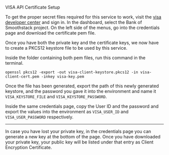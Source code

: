 VISA API Certificate Setup

To get the proper secret files required for this service to work, visit the [visa developer center](https://developer.visa.com/) and sign in.
In the dashboard, select the Bank of Smoothstack project. On the left side of the menus, go into the credentials page and download the certificate pem file.

Once you have both the private key and the certificate keys, we now have to create a PKCS12 keystore file to be used by this service.

Inside the folder containing both pem files, run this command in the terminal.

`openssl pkcs12 -export -out visa-client-keystore.pkcs12 -in visa-client-cert.pem -inkey visa-key.pem `

Once the file has been generated, export the path of this newly generated keystore, and the password you gave it into the environment and name it `VISA_KEYSTORE_FILE` and `VISA_KEYSTORE_PASSWORD`.

Inside the same credentials page, copy the User ID and the password and export the values into the environment as `VISA_USER_ID` and `VISA_USER_PASSWORD` respectively.

---

In case you have lost your private key, in the credentials page you can generate a new key at the bottom of the page. Once you have downloaded your private key, your public key will be listed under that entry as Client Encryption Certificate.